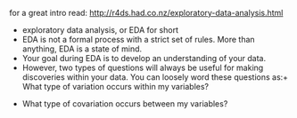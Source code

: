 for a great intro read: http://r4ds.had.co.nz/exploratory-data-analysis.html

* exploratory data analysis, or EDA for short
* EDA is not a formal process with a strict set of rules. More than anything, EDA is a state of mind.
* Your goal during EDA is to develop an understanding of your data.
* However, two types of questions will always be useful for making discoveries within your data. You can loosely word these questions as:+ What type of variation occurs within my variables?
+ What type of covariation occurs between my variables?

